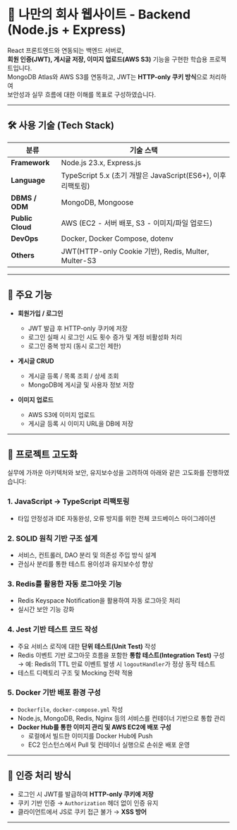 # 🏢 나만의 회사 웹사이트 - Backend (Node.js + Express)

React 프론트엔드와 연동되는 백엔드 서버로,  
**회원 인증(JWT), 게시글 저장, 이미지 업로드(AWS S3)** 기능을 구현한 학습용 프로젝트입니다.  
MongoDB Atlas와 AWS S3를 연동하고, JWT는 **HTTP-only 쿠키 방식**으로 처리하여  
보안성과 실무 흐름에 대한 이해를 목표로 구성하였습니다.

---

## 🛠️ 사용 기술 (Tech Stack)

| 분류             | 기술 스택                                                                   |
|-----------------|---------------------------------------------------------------------------|
| **Framework**   | Node.js 23.x, Express.js                                                  |
| **Language**    | TypeScript 5.x (초기 개발은 JavaScript(ES6+), 이후 리팩토링)                    |
| **DBMS / ODM**  | MongoDB, Mongoose                                                         |
| **Public Cloud**| AWS (EC2 - 서버 배포, S3 - 이미지/파일 업로드)                                   |
| **DevOps**      | Docker, Docker Compose, dotenv                                            |
| **Others**      | JWT(HTTP-only Cookie 기반), Redis, Multer, Multer-S3                       |


---

## 📌 주요 기능

- **회원가입 / 로그인**
  - JWT 발급 후 HTTP-only 쿠키에 저장
  - 로그인 실패 시 로그인 시도 횟수 증가 및 계정 비활성화 처리
  - 로그인 중복 방지 (동시 로그인 제한)

- **게시글 CRUD**
  - 게시글 등록 / 목록 조회 / 상세 조회
  - MongoDB에 게시글 및 사용자 정보 저장

- **이미지 업로드**
  - AWS S3에 이미지 업로드
  - 게시글 등록 시 이미지 URL을 DB에 저장

---

## 🚀 프로젝트 고도화

실무에 가까운 아키텍처와 보안, 유지보수성을 고려하여 아래와 같은 고도화를 진행하였습니다:

### 1. JavaScript → TypeScript 리팩토링
- 타입 안정성과 IDE 자동완성, 오류 방지를 위한 전체 코드베이스 마이그레이션

### 2. SOLID 원칙 기반 구조 설계
- 서비스, 컨트롤러, DAO 분리 및 의존성 주입 방식 설계
- 관심사 분리를 통한 테스트 용이성과 유지보수성 향상

### 3. Redis를 활용한 자동 로그아웃 기능
- Redis Keyspace Notification을 활용하여 자동 로그아웃 처리
- 실시간 보안 기능 강화

### 4. Jest 기반 테스트 코드 작성
- 주요 서비스 로직에 대한 **단위 테스트(Unit Test)** 작성
- Redis 이벤트 기반 로그아웃 흐름을 포함한 **통합 테스트(Integration Test)** 구성  
  → 예: Redis의 TTL 만료 이벤트 발생 시  `logoutHandler`가 정상 동작 테스트
- 테스트 디렉토리 구조 및 Mocking 전략 적용

### 5. Docker 기반 배포 환경 구성
- `Dockerfile`, `docker-compose.yml` 작성
- Node.js, MongoDB, Redis, Nginx 등의 서비스를 컨테이너 기반으로 통합 관리
- **Docker Hub를 통한 이미지 관리 및 AWS EC2에 배포 구성**
  - 로컬에서 빌드한 이미지를 Docker Hub에 Push
  - EC2 인스턴스에서 Pull 및 컨테이너 실행으로 손쉬운 배포 운영

---

## 🔐 인증 처리 방식

- 로그인 시 JWT를 발급하여 **HTTP-only 쿠키에 저장**
- 쿠키 기반 인증 → `Authorization` 헤더 없이 인증 유지
- 클라이언트에서 JS로 쿠키 접근 불가 → **XSS 방어**

---
